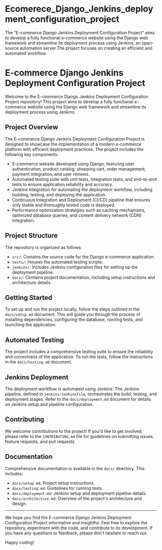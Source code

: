 # Ecomerece_Django_Jenkins_deployment_configuration_project
The "E-commerce Django Jenkins Deployment Configuration Project" aims to develop a fully functional e-commerce website using the Django web framework and streamline its deployment process using Jenkins, an open-source automation server.The project focuses on creating an efficient and automated workflow.
# E-commerce Django Jenkins Deployment Configuration Project

Welcome to the E-commerce Django Jenkins Deployment Configuration Project repository! This project aims to develop a fully functional e-commerce website using the Django web framework and streamline its deployment process using Jenkins.

## Project Overview

The E-commerce Django Jenkins Deployment Configuration Project is designed to showcase the implementation of a modern e-commerce platform with efficient deployment practices. The project includes the following key components:

- E-commerce website developed using Django, featuring user authentication, product catalog, shopping cart, order management, payment integration, and user reviews.
- Automated testing suite with unit tests, integration tests, and end-to-end tests to ensure application reliability and accuracy.
- Jenkins integration for automating the deployment workflow, including building, testing, and deploying the application.
- Continuous Integration and Deployment (CI/CD) pipeline that ensures only stable and thoroughly tested code is deployed.
- Performance optimization strategies such as caching mechanisms, optimized database queries, and content delivery network (CDN) integration.

## Project Structure

The repository is organized as follows:

- `src/`: Contains the source code for the Django e-commerce application.
- `tests/`: Houses the automated testing scripts.
- `jenkins/`: Includes Jenkins configuration files for setting up the deployment pipeline.
- `docs/`: Contains project documentation, including setup instructions and architecture details.

## Getting Started

To set up and run the project locally, follow the steps outlined in the `docs/setup.md` document. This will guide you through the process of installing dependencies, configuring the database, running tests, and launching the application.

## Automated Testing

The project includes a comprehensive testing suite to ensure the reliability and correctness of the application. To run the tests, follow the instructions in the `docs/testing.md` document.

## Jenkins Deployment

The deployment workflow is automated using Jenkins. The Jenkins pipeline, defined in `jenkins/Jenkinsfile`, orchestrates the build, testing, and deployment stages. Refer to the `docs/deployment.md` document for details on Jenkins setup and pipeline configuration.

## Contributing

We welcome contributions to the project! If you'd like to get involved, please refer to the `CONTRIBUTING.md` file for guidelines on submitting issues, feature requests, and pull requests.

## Documentation

Comprehensive documentation is available in the `docs/` directory. This includes:

- `docs/setup.md`: Project setup instructions.
- `docs/testing.md`: Guidelines for running tests.
- `docs/deployment.md`: Jenkins setup and deployment pipeline details.
- `docs/architecture.md`: Overview of the project's architecture and design.


---

We hope you find the E-commerce Django Jenkins Deployment Configuration Project informative and insightful. Feel free to explore the repository, experiment with the code, and contribute to its development. If you have any questions or feedback, please don't hesitate to reach out.

Happy coding!

